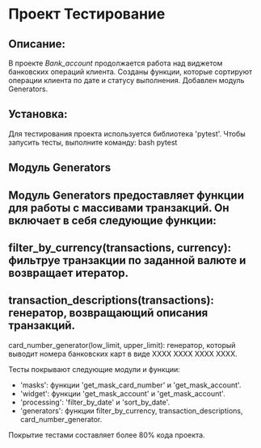 # Проект **Тестирование**

## Описание:

В проекте *Bank_account* продолжается работа над виджетом банковских операций клиента.
Созданы функции, которые сортируют операции клиента по дате и статусу выполнения.
Добавлен модуль Generators.

## Установка:

Для тестирования проекта используется библиотека 'pytest'. 
Чтобы запусить тесты, выполните команду:
    bash
pytest

## Модуль Generators

Модуль Generators предоставляет функции для работы с массивами транзакций. 
Он включает в себя следующие функции:
-
filter_by_currency(transactions, currency):  
фильтруе транзакции по заданной валюте и возвращает итератор.
-
transaction_descriptions(transactions):
генератор, возвращающий описания транзакций.
-
card_number_generator(low_limit, upper_limit):
генератор, который выводит номера банковских карт в виде ХХХХ ХХХХ ХХХХ ХХХХ.

Тесты покрывают следующие модули и функции: 
- 'masks': функции
'get_mask_card_number' и 'get_mask_account'.
- 'widget': функции
'get_mask_account' и 'get_mask_account'.
- 'processing':
'filter_by_date' и 'sort_by_date'.
- 'generators': функции filter_by_currency, transaction_descriptions, 
card_number_generator.
 
Покрытие тестами составляет более 80% кода проекта.